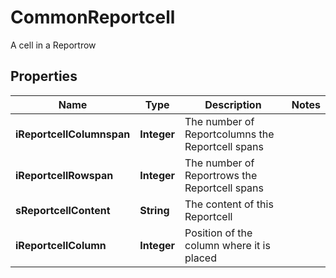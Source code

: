

# CommonReportcell

A cell in a Reportrow 

## Properties

| Name | Type | Description | Notes |
|------------ | ------------- | ------------- | -------------|
|**iReportcellColumnspan** | **Integer** | The number of Reportcolumns the Reportcell spans |  |
|**iReportcellRowspan** | **Integer** | The number of Reportrows the Reportcell spans |  |
|**sReportcellContent** | **String** | The content of this Reportcell |  |
|**iReportcellColumn** | **Integer** | Position of the column where it is placed |  |



